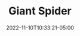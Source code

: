 ---
title: Giant Spider
date: 2022-11-10T10:33:21-05:00
draft: false
layout: national_monster_card
monster_manual: basic

Name: Spider, Giant
Body_points: '2'
Strength_bonus: '0'
threshold: '0'
rips_from: Immune
Descriptive Phrase: Large brown and green stripped spider
Type: Arachnoid
APL: '1'
Movement: Wandering
Inteligence: Animal
Society: Pack
Motivation: 
  - Capture Food Sources
armor: Natural (10)
offensive_abilities: ''
defensive_abilities: ''
vulnerabilities: ''
spells: None
pyramid: None
rec_treasure: ''
notes: ''
weapon_use: None
claws: 'Short/Long '
base_damage_call: 'Small Weapon - 1 Normal Short/Longsword - 2 Normal '
at_death: Remains
healed_by: Healing
immune_to: Binding
Protectives: None to Start
Zone: A
---